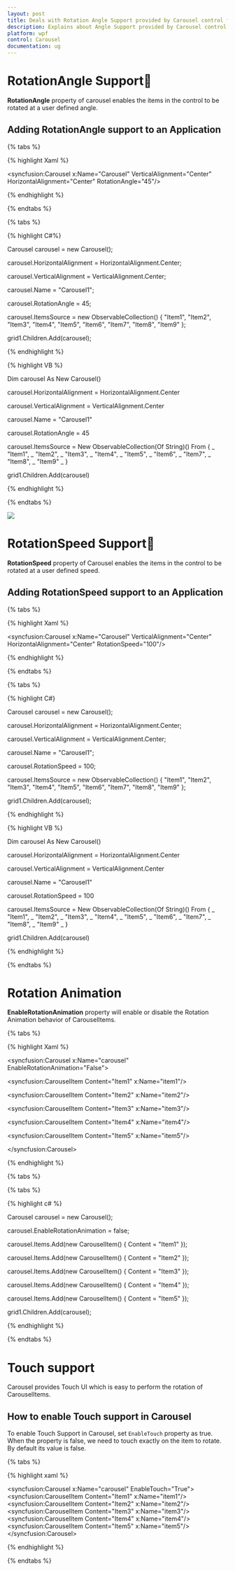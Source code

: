 ```yaml
---
layout: post
title: Deals with Rotation Angle Support provided by Carousel control for WPF
description: Explains about Angle Support provided by Carousel control for WPF
platform: wpf
control: Carousel
documentation: ug
---
```


# RotationAngle Support

**RotationAngle** property of carousel enables the items in the control to be rotated at a user defined angle.

## Adding RotationAngle support to an Application

{% tabs %}

{% highlight Xaml %}

<syncfusion:Carousel  x:Name="Carousel"
VerticalAlignment="Center"
HorizontalAlignment="Center"
RotationAngle="45"/>

{% endhighlight %}

{% endtabs %}

{% tabs %}

{% highlight C#%}

Carousel carousel = new Carousel();

carousel.HorizontalAlignment = HorizontalAlignment.Center;

carousel.VerticalAlignment = VerticalAlignment.Center;

carousel.Name = "Carousel1";

carousel.RotationAngle = 45;

carousel.ItemsSource = new ObservableCollection<string>() { "Item1", "Item2", "Item3", "Item4", "Item5", "Item6", "Item7", "Item8", "Item9" };

grid1.Children.Add(carousel);

{% endhighlight %}

{% highlight VB %}

Dim carousel As New Carousel()

carousel.HorizontalAlignment = HorizontalAlignment.Center

carousel.VerticalAlignment = VerticalAlignment.Center

carousel.Name = "Carousel1"

carousel.RotationAngle = 45

carousel.ItemsSource = New ObservableCollection(Of String)() From { _
	"Item1", _
	"Item2", _
	"Item3", _
	"Item4", _
	"Item5", _
	"Item6", _
	"Item7", _
	"Item8", _
	"Item9" _
}

grid1.Children.Add(carousel)

{% endhighlight %}

{% endtabs %}

![](Rotation-images/Rotation-Angle_img1.jpeg)


# RotationSpeed Support

**RotationSpeed**  property of Carousel enables the items in the control to be rotated at a user defined speed.

## Adding RotationSpeed support to an Application

{% tabs %}

{% highlight Xaml %}

<syncfusion:Carousel  x:Name="Carousel"
VerticalAlignment="Center"
HorizontalAlignment="Center"
RotationSpeed="100"/>

{% endhighlight %}

{% endtabs %}

{% tabs %}

{% highlight C#}

Carousel carousel = new Carousel();

carousel.HorizontalAlignment = HorizontalAlignment.Center;

carousel.VerticalAlignment = VerticalAlignment.Center;

carousel.Name = "Carousel1";

carousel.RotationSpeed = 100;

carousel.ItemsSource = new ObservableCollection<string>() { "Item1", "Item2", "Item3", "Item4", "Item5", "Item6", "Item7", "Item8", "Item9" };

grid1.Children.Add(carousel);

{% endhighlight %}

{% highlight VB %}

Dim carousel As New Carousel()

carousel.HorizontalAlignment = HorizontalAlignment.Center

carousel.VerticalAlignment = VerticalAlignment.Center

carousel.Name = "Carousel1"

carousel.RotationSpeed = 100

carousel.ItemsSource = New ObservableCollection(Of String)() From { _
	"Item1", _
	"Item2", _
	"Item3", _
	"Item4", _
	"Item5", _
	"Item6", _
	"Item7", _
	"Item8", _
	"Item9" _
}

grid1.Children.Add(carousel)

{% endhighlight %}

{% endtabs %}


# Rotation Animation 

**EnableRotationAnimation** property will enable or disable the Rotation Animation behavior of CarouselItems.

{% tabs %}

{% highlight Xaml %}

<syncfusion:Carousel x:Name="carousel" EnableRotationAnimation="False">

<syncfusion:CarouselItem Content="Item1" x:Name="item1"/>

<syncfusion:CarouselItem Content="Item2" x:Name="item2"/>

<syncfusion:CarouselItem Content="Item3" x:Name="item3"/>

<syncfusion:CarouselItem Content="Item4" x:Name="item4"/>

<syncfusion:CarouselItem Content="Item5" x:Name="item5"/>

</syncfusion:Carousel>

{% endhighlight %}

{% tabs %}

{% tabs %}

{% highlight c# %}

Carousel carousel = new Carousel();

carousel.EnableRotationAnimation = false;

carousel.Items.Add(new CarouselItem() { Content = "Item1" });

carousel.Items.Add(new CarouselItem() { Content = "Item2" });

carousel.Items.Add(new CarouselItem() { Content = "Item3" });

carousel.Items.Add(new CarouselItem() { Content = "Item4" });

carousel.Items.Add(new CarouselItem() { Content = "Item5" });

grid1.Children.Add(carousel);


{% endhighlight %}

{% endtabs %}


# Touch support

Carousel provides Touch UI which is easy to perform the rotation of CarouselItems.  

## How to enable Touch support in Carousel 

To enable Touch Support in Carousel, set `EnableTouch` property as true. When the property is false, we need to touch exactly on the item to rotate. By default its value is false. 

{% tabs %}

{% highlight xaml %}

<syncfusion:Carousel x:Name="carousel" EnableTouch="True">
            <syncfusion:CarouselItem Content="Item1" x:Name="item1"/>
            <syncfusion:CarouselItem Content="Item2" x:Name="item2"/>
            <syncfusion:CarouselItem Content="Item3" x:Name="item3"/>
            <syncfusion:CarouselItem Content="Item4" x:Name="item4"/>
            <syncfusion:CarouselItem Content="Item5" x:Name="item5"/>
        </syncfusion:Carousel>

{% endhighlight %}

{% endtabs %}